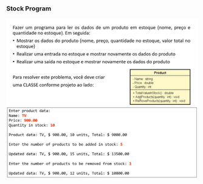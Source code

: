 ### Stock Program

<img src="../pictures/exercise01-goal.png"/>
<img src="../pictures/exercise01-example.png"/>